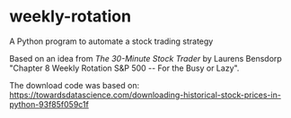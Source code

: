 # weekly-rotation
A Python program to automate a stock trading strategy

Based on an idea from *The 30-Minute Stock Trader* by Laurens Bensdorp
"Chapter 8 Weekly Rotation S&P 500 -- For the Busy or Lazy".

The download code was based on:
https://towardsdatascience.com/downloading-historical-stock-prices-in-python-93f85f059c1f
